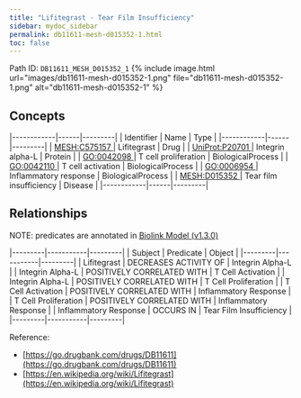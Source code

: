 ```yaml
---
title: "Lifitegrast - Tear Film Insufficiency"
sidebar: mydoc_sidebar
permalink: db11611-mesh-d015352-1.html
toc: false 
---
```



Path ID: `DB11611_MESH_D015352_1`
{% include image.html url="images/db11611-mesh-d015352-1.png" file="db11611-mesh-d015352-1.png" alt="db11611-mesh-d015352-1" %}

## Concepts

|------------|------|---------|
| Identifier | Name | Type    |
|------------|------|---------|
| <a href="https://identifiers.org/MESH:C575157">MESH:C575157 </a> | Lifitegrast | Drug |
| <a href="https://identifiers.org/UniProt:P20701">UniProt:P20701 </a> | Integrin alpha-L | Protein |
| <a href="https://identifiers.org/GO:0042098">GO:0042098 </a> | T cell proliferation | BiologicalProcess |
| <a href="https://identifiers.org/GO:0042110">GO:0042110 </a> | T cell activation | BiologicalProcess |
| <a href="https://identifiers.org/GO:0006954">GO:0006954 </a> | Inflammatory response | BiologicalProcess |
| <a href="https://identifiers.org/MESH:D015352">MESH:D015352 </a> | Tear film insufficiency | Disease |
|------------|------|---------|

## Relationships


NOTE: predicates are annotated in <a href="https://github.com/biolink/biolink-model/releases/tag/v1.3.0">Biolink Model (v1.3.0)</a>

|---------|-----------|---------|
| Subject | Predicate | Object  |
|---------|-----------|---------|
| Lifitegrast | DECREASES ACTIVITY OF | Integrin Alpha-L |
| Integrin Alpha-L | POSITIVELY CORRELATED WITH | T Cell Activation |
| Integrin Alpha-L | POSITIVELY CORRELATED WITH | T Cell Proliferation |
| T Cell Activation | POSITIVELY CORRELATED WITH | Inflammatory Response |
| T Cell Proliferation | POSITIVELY CORRELATED WITH | Inflammatory Response |
| Inflammatory Response | OCCURS IN | Tear Film Insufficiency |
|---------|-----------|---------|

Reference: 
  - [https://go.drugbank.com/drugs/DB11611](https://go.drugbank.com/drugs/DB11611)
  - [https://en.wikipedia.org/wiki/Lifitegrast](https://en.wikipedia.org/wiki/Lifitegrast)
